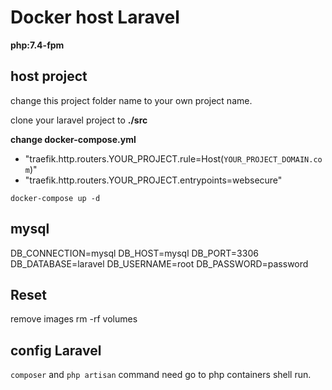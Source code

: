 # Docker host Laravel

**php:7.4-fpm**


## host project

change this project folder name to your own project name.

clone your laravel project to **./src**

**change docker-compose.yml**

- "traefik.http.routers.YOUR_PROJECT.rule=Host(`YOUR_PROJECT_DOMAIN.com`)"
- "traefik.http.routers.YOUR_PROJECT.entrypoints=websecure"

```
docker-compose up -d
```

## mysql

DB_CONNECTION=mysql
DB_HOST=mysql
DB_PORT=3306
DB_DATABASE=laravel
DB_USERNAME=root
DB_PASSWORD=password

## Reset

remove images
rm -rf volumes

## config Laravel

`composer` and `php artisan` command need go to php containers shell run.